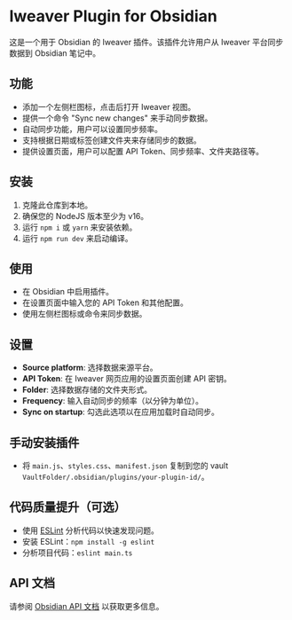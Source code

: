 # Iweaver Plugin for Obsidian

这是一个用于 Obsidian 的 Iweaver 插件。该插件允许用户从 Iweaver 平台同步数据到 Obsidian 笔记中。

## 功能

- 添加一个左侧栏图标，点击后打开 Iweaver 视图。
- 提供一个命令 "Sync new changes" 来手动同步数据。
- 自动同步功能，用户可以设置同步频率。
- 支持根据日期或标签创建文件夹来存储同步的数据。
- 提供设置页面，用户可以配置 API Token、同步频率、文件夹路径等。

## 安装

1. 克隆此仓库到本地。
2. 确保您的 NodeJS 版本至少为 v16。
3. 运行 `npm i` 或 `yarn` 来安装依赖。
4. 运行 `npm run dev` 来启动编译。

## 使用

- 在 Obsidian 中启用插件。
- 在设置页面中输入您的 API Token 和其他配置。
- 使用左侧栏图标或命令来同步数据。

## 设置

- **Source platform**: 选择数据来源平台。
- **API Token**: 在 Iweaver 网页应用的设置页面创建 API 密钥。
- **Folder**: 选择数据存储的文件夹形式。
- **Frequency**: 输入自动同步的频率（以分钟为单位）。
- **Sync on startup**: 勾选此选项以在应用加载时自动同步。

## 手动安装插件

- 将 `main.js`、`styles.css`、`manifest.json` 复制到您的 vault `VaultFolder/.obsidian/plugins/your-plugin-id/`。

## 代码质量提升（可选）

- 使用 [ESLint](https://eslint.org/) 分析代码以快速发现问题。
- 安装 ESLint：`npm install -g eslint`
- 分析项目代码：`eslint main.ts`

## API 文档

请参阅 [Obsidian API 文档](https://github.com/obsidianmd/obsidian-api) 以获取更多信息。
